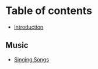 # Table of contents

* [Introduction](README.md)

## Music

* [Singing Songs](music/singing-songs.md)

